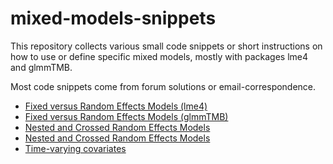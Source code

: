 # mixed-models-snippets

This repository collects various small code snippets or short instructions on how to use or define specific mixed models, mostly with packages lme4 and glmmTMB.

Most code snippets come from forum solutions or email-correspondence.

* [Fixed versus Random Effects Models (lme4)](http://htmlpreview.github.io/?https://github.com/strengejacke/mixed-models-snippets/blob/master/random-effects-within-between-effects-model.html)
* [Fixed versus Random Effects Models (glmmTMB)](http://htmlpreview.github.io/?https://github.com/strengejacke/mixed-models-snippets/blob/master/random-effects-within-between-effects-model-glmmtmb.html)
* [Nested and Crossed Random Effects Models](http://htmlpreview.github.io/?https://github.com/strengejacke/mixed-models-snippets/blob/master/nested_fully-crossed_cross-classified_models.html)
* [Nested and Crossed Random Effects Models](http://htmlpreview.github.io/?https://github.com/strengejacke/mixed-models-snippets/blob/master/nested_fully-crossed_cross-classified_models.html)
* [Time-varying covariates](http://htmlpreview.github.io/?https://github.com/strengejacke/mixed-models-snippets/blob/master/time-varying-covariates.html)
